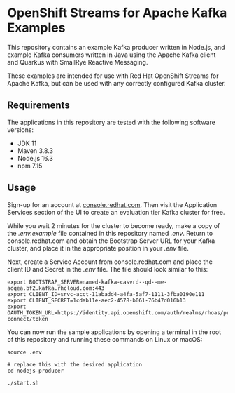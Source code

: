 # OpenShift Streams for Apache Kafka Examples

This repository contains an example Kafka producer written in Node.js, and
example Kafka consumers written in Java using the Apache Kafka client and
Quarkus with SmallRye Reactive Messaging.

These examples are intended for use with Red Hat OpenShift Streams for Apache
Kafka, but can be used with any correctly configured Kafka cluster.

## Requirements 

The applications in this repository are tested with the following software
versions:

* JDK 11
* Maven 3.8.3
* Node.js 16.3
* npm 7.15

## Usage

Sign-up for an account at [console.redhat.com](https://console.redhat.com/).
Then visit the Application Services section of the UI to create an evaluation
tier Kafka cluster for free.

While you wait 2 minutes for the cluster to become ready, make a copy of the
*.env.example* file contained in this repository named *.env*. Return to
console.redhat.com and obtain the Bootstrap Server URL for your Kafka cluster, 
and place it in the appropriate position in your *.env* file.

Next, create a Service Account from console.redhat.com and place the client ID
and Secret in the *.env* file. The file should look similar to this:

```
export BOOTSTRAP_SERVER=named-kafka-casvrd--qd--me-adqea.bf2.kafka.rhcloud.com:443
export CLIENT_ID=srvc-acct-11abadd4-a4fa-5af7-1111-3fba0190e111
export CLIENT_SECRET=1cdab11e-aec2-4578-b061-76b47d016b13
export OAUTH_TOKEN_URL=https://identity.api.openshift.com/auth/realms/rhoas/protocol/openid-connect/token
```

You can now run the sample applications by opening a terminal in the root of
this repository and running these commands on Linux or macOS:

```
source .env

# replace this with the desired application
cd nodejs-producer

./start.sh
```